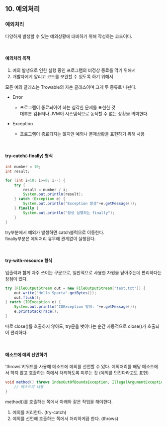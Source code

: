 ## 10. 예외처리

### 예외처리
다양하게 발생할 수 있는 예외상황에 대비하기 위해 작성하는 코드이다.

<br>

#### 예외처리 목적
1. 예외 발생으로 인한 실행 중인 프로그램의 비정상 종료를 막기 위해서
2. 개발자에게 알리고 코드를 보완할 수 있도록 하기 위해서

모든 예외 클래스는 Trowable의 자손 클래스이며 크게 두 종류로 나뉜다.
- Error
    - 프로그램이 종료되어야 하는 심각한 문제를 표현한 것  
    대부분 컴퓨터나 JVM이 시스템적으로 동작할 수 없는 상황을 의미한다.

- Exception
    - 프로그램이 종료되지는 않지만 예외나 문제상황을 표현하기 위해 사용

<br>

#### try-catch(-finally) 형식
``` java
int number = 10;
int result;

for (int i=10; i>=0; i--) {
    try {
        result = number / i;
        System.out.println(result);
    } catch (Exception e) {
        System.out.println("Exception 발생"+e.getMessage());
    } finally {
        System.out.println("항상 실행하는 finally");
    }
}
```
try부분에서 예외가 발생하면 catch블럭으로 이동한다.  
finally부분은 예외처리 유무에 관계없이 실행된다.

<br>

#### try-with-resource 형식

입출력과 함께 자주 쓰이는 구문으로, 일반적으로 사용한 자원을 닫아주는데 편리하다는 장점이 있다.
``` java
try (FileOutputStream out = new FileOutputStream("test.txt")) {
    out.write("Hello Sparta".getBytes());
    out.flush();
} catch (IOException e) {
    System.out.println("IOException 발생: "+e.getMessage());
    e.printStackTrace();
}
```
따로 close()를 호출하지 않아도, try문을 벗어나는 순간 자동적으로 close()가 호출되어 편리하다.

<br>

#### 메소드에 예외 선언하기
'throws'키워드를 사용해 메소드에 예외를 선언할 수 있다.
예외처리를 해당 메소드에서 하지 않고 호출하는 쪽에서 처리하도록 미루는 것 (예외를 던진다라고도 표현)

``` java
void method() throws IndexOutOfBoundsException, IllegalArgumentException {
    // 메소드의 내용
}
```
method()를 호출하는 쪽에서 아래와 같은 작업을 해야한다.
1. 예외를 처리한다. (try-catch)
2. 예외를 선언해 호출하는 쪽에서 처리하게끔 한다. (throws)
